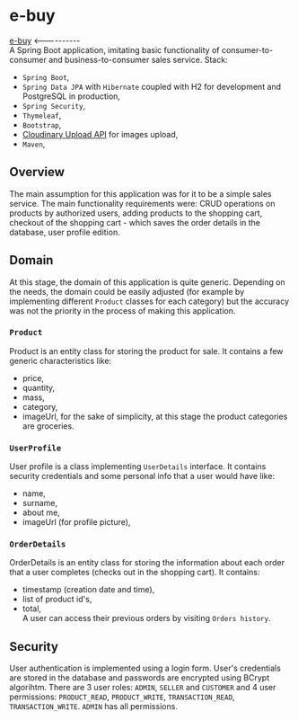 # e-buy
[e-buy](http://ebuy.eu-central-1.elasticbeanstalk.com/) <----------  
A Spring Boot application, imitating basic functionality of consumer-to-consumer and business-to-consumer sales service.
Stack: 
* `Spring Boot`,
* `Spring Data JPA` with `Hibernate` coupled with H2 for development and PostgreSQL in production,
* `Spring Security`,
* `Thymeleaf`,
* `Bootstrap`,
* [Cloudinary Upload API](https://cloudinary.com/documentation/image_upload_api_reference) for images upload,
* `Maven`,


## Overview
The main assumption for this application was for it to be a simple sales service. The main functionality requirements were: CRUD operations on products by authorized users, adding products to the shopping cart, checkout of the shopping cart - which saves the order details in the database, user profile edition. 

## Domain
At this stage, the domain of this application is quite generic. Depending on the needs, the domain could be easily adjusted (for example by implementing different `Product` classes for each category) but the accuracy was not the priority in the process of making this application. 
### `Product`
Product is an entity class for storing the product for sale. It contains a few generic characteristics like:
* price, 
* quantity, 
* mass, 
* category,  
* imageUrl,
for the sake of simplicity, at this stage the product categories are groceries. 
### `UserProfile`
User profile is a class implementing `UserDetails` interface. It contains security credentials and some personal info that a user would have like:
* name,
* surname,  
* about me,
* imageUrl (for profile picture),
### `OrderDetails`
OrderDetails is an entity class for storing the information about each order that a user completes (checks out in the shopping cart). It contains:
* timestamp (creation date and time),
* list of product id's,
* total,  
A user can access their previous orders by visiting `Orders history`.

## Security
User authentication is implemented using a login form. User's credentials are stored in the database and passwords are encrypted using BCrypt algorihtm. There are 3 user roles: `ADMIN`, `SELLER` and `CUSTOMER` and 4 user permissions: `PRODUCT_READ`, `PRODUCT_WRITE`, `TRANSACTION_READ`, `TRANSACTION_WRITE`. `ADMIN` has all permissions.
